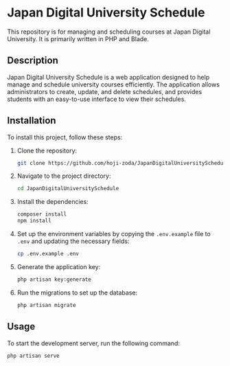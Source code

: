 # Japan Digital University Schedule

This repository is for managing and scheduling courses at Japan Digital University. It is primarily written in PHP and Blade.

## Description

Japan Digital University Schedule is a web application designed to help manage and schedule university courses efficiently. The application allows administrators to create, update, and delete schedules, and provides students with an easy-to-use interface to view their schedules.

## Installation

To install this project, follow these steps:

1. Clone the repository:
    ```bash
    git clone https://github.com/hoji-zoda/JapanDigitalUniversitySchedule.git
    ```
2. Navigate to the project directory:
    ```bash
    cd JapanDigitalUniversitySchedule
    ```
3. Install the dependencies:
    ```bash
    composer install
    npm install
    ```
4. Set up the environment variables by copying the `.env.example` file to `.env` and updating the necessary fields:
    ```bash
    cp .env.example .env
    ```
5. Generate the application key:
    ```bash
    php artisan key:generate
    ```
6. Run the migrations to set up the database:
    ```bash
    php artisan migrate
    ```

## Usage

To start the development server, run the following command:
```bash
php artisan serve
